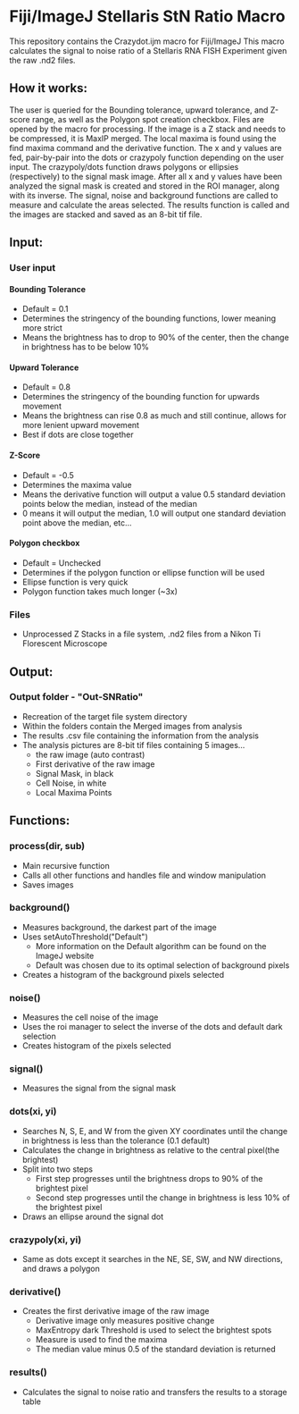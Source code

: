 Fiji/ImageJ Stellaris StN Ratio Macro
=============

This repository contains the Crazydot.ijm macro for Fiji/ImageJ
This macro calculates the signal to noise ratio of a Stellaris RNA FISH Experiment given the raw .nd2 files.

## How it works:
The user is queried for the Bounding tolerance, upward tolerance, and Z-score range, as well as the Polygon spot creation checkbox.
Files are opened by the macro for processing.  If the image is a Z stack and needs to be compressed, it is MaxIP merged.  The local maxima is found using the find maxima command and the derivative function.  The x and y values are fed, pair-by-pair into the dots or crazypoly function depending on the user input.
The crazypoly/dots function draws polygons or ellipsies (respectively) to the signal mask image. After all x and y values have been analyzed the signal mask is created and stored in the ROI manager, along with its inverse.  The signal, noise and background functions are called to measure and calculate the areas selected.
The results function is called and the images are stacked and saved as an 8-bit tif file.

## Input:

### User input

#### Bounding Tolerance
- Default = 0.1
- Determines the stringency of the bounding functions, lower meaning more strict
- Means the brightness has to drop to 90% of the center, then the change in brightness has to be below 10%

#### Upward Tolerance
- Default = 0.8
- Determines the stringency of the bounding function for upwards movement
- Means the brightness can rise 0.8 as much and still continue, allows for more lenient upward movement
- Best if dots are close together

#### Z-Score
- Default = -0.5
- Determines the maxima value
- Means the derivative function will output a value 0.5 standard deviation points below the median, instead of the median
- 0 means it will output the median, 1.0 will output one standard deviation point above the median, etc...

#### Polygon checkbox
- Default = Unchecked
- Determines if the polygon function or ellipse function will be used
- Ellipse function is very quick
- Polygon function takes much longer (~3x)

### Files
- Unprocessed Z Stacks in a file system, .nd2 files from a Nikon Ti Florescent Microscope


## Output:

### Output folder - "Out-SNRatio"
- Recreation of the target file system directory
- Within the folders contain the Merged images from analysis
- The results .csv file containing the information from the analysis
- The analysis pictures are 8-bit tif files containing 5 images...
	- the raw image (auto contrast)
	- First derivative of the raw image
	- Signal Mask, in black
	- Cell Noise, in white
	- Local Maxima Points


## Functions:

### process(dir, sub)
- Main recursive function
- Calls all other functions and handles file and window manipulation
- Saves images

### background()
- Measures background, the darkest part of the image
- Uses setAutoThreshold("Default")
	- More information on the Default algorithm can be found on the ImageJ website
	- Default was chosen due to its optimal selection of background pixels
- Creates a histogram of the background pixels selected

### noise()
- Measures the cell noise of the image
- Uses the roi manager to select the inverse of the dots and default dark selection
- Creates histogram of the pixels selected

### signal()
- Measures the signal from the signal mask

### dots(xi, yi)
- Searches N, S, E, and W from the given XY coordinates until the change in brightness is less than the tolerance (0.1 default)
- Calculates the change in brightness as relative to the central pixel(the brightest)
- Split into two steps
	- First step progresses until the brightness drops to 90% of the brightest pixel
	- Second step progresses until the change in brightness is less 10% of the brightest pixel
- Draws an ellipse around the signal dot

### crazypoly(xi, yi)
- Same as dots except it searches in the NE, SE, SW, and NW directions, and draws a polygon

### derivative()
- Creates the first derivative image of the raw image
	- Derivative image only measures positive change
	- MaxEntropy dark Threshold is used to select the brightest spots
	- Measure is used to find the maxima
	- The median value minus 0.5 of the standard deviation is returned

### results()
- Calculates the signal to noise ratio and transfers the results to a storage table
